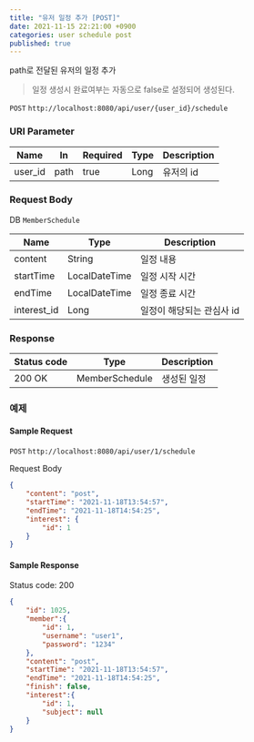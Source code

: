 ```yaml
---
title: "유저 일정 추가 [POST]"
date: 2021-11-15 22:21:00 +0900
categories: user schedule post
published: true
---
```


path로 전달된 유저의 일정 추가

> 일정 생성시 완료여부는 자동으로 false로 설정되어 생성된다.

`POST` `http://localhost:8080/api/user/{user_id}/schedule`

### URI Parameter

| Name    | In   | Required | Type | Description |
| ------- | ---- | -------- | ---- | ----------- |
| user_id | path | true     | Long | 유저의 id   |

### Request Body

DB `MemberSchedule`

| Name        | Type          | Description               |
| ----------- | ------------- | ------------------------- |
| content     | String        | 일정 내용                 |
| startTime   | LocalDateTime | 일정 시작 시간            |
| endTime     | LocalDateTime | 일정 종료 시간            |
| interest_id | Long          | 일정이 해당되는 관심사 id |

### Response

| Status code | Type           | Description |
| ----------- | -------------- | ----------- |
| 200 OK      | MemberSchedule | 생성된 일정 |



### 예제

#### Sample Request

`POST` `http://localhost:8080/api/user/1/schedule`

Request Body

```json
{
    "content": "post",
    "startTime": "2021-11-18T13:54:57",
    "endTime": "2021-11-18T14:54:25",
    "interest": {
        "id": 1
    }
}
```

#### Sample Response

Status code: 200

```json
{
    "id": 1025,
    "member":{
        "id": 1,
        "username": "user1",
        "password": "1234"
    },
    "content": "post",
    "startTime": "2021-11-18T13:54:57",
    "endTime": "2021-11-18T14:54:25",
    "finish": false,
    "interest":{
        "id": 1,
        "subject": null
    }
}
```

